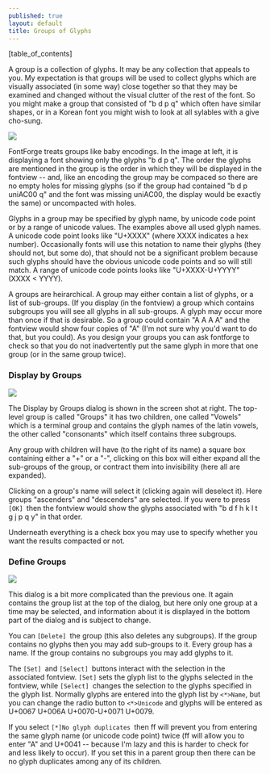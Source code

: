 ```yaml
---
published: true
layout: default
title: Groups of Glyphs
---
```


[table_of_contents]


A group is a collection of glyphs. It may be any collection that appeals
to you. My expectation is that groups will be used to collect glyphs
which are visually associated (in some way) close together so that they
may be examined and changed without the visual clutter of the rest of
the font. So you might make a group that consisted of "b d p q" which
often have similar shapes, or in a Korean font you might wish to look at
all sylables with a give cho-sung.

![](/assets/img/dialogs2-fontview-grouped.png)

FontForge treats groups like baby encodings. In
the image at left, it is displaying a font showing only the glyphs "b d
p q". The order the glyphs are mentioned in the group is the order in
which they will be displayed in the fontview -- and, like an encoding
the group may be compaced so there are no empty holes for missing glyphs
(so if the group had contained "b d p uniAC00 q" and the font was
missing uniAC00, the display would be exactly the same) or uncompacted
with holes.

Glyphs in a group may be specified by glyph name, by unicode code point
or by a range of unicode values. The examples above all used glyph
names. A unicode code point looks like "U+XXXX" (where XXXX indicates a
hex number). Occasionally fonts will use this notation to name their
glyphs (they should not, but some do), that should not be a significant
problem because such glyphs should have the obvious unicode code points
and so will still match. A range of unicode code points looks like
"U+XXXX-U+YYYY" (XXXX \< YYYY).

A groups are heirarchical. A group may either contain a list of glyphs,
or a list of sub-groups. (If you display (in the fontview) a group which
contains subgroups you will see all glyphs in all sub-groups. A glyph
may occur more than once if that is desirable. So a group could contain
"A A A A" and the fontview would show four copies of "A" (I'm not sure
why you'd want to do that, but you could). As you design your groups you
can ask fontforge to check so that you do not inadvertently put the same
glyph in more that one group (or in the same group twice).


### Display by Groups

![](/assets/img/dialogs2-displaygroups.png)

The Display by Groups dialog is shown in the screen shot at right. The
top-level group is called "Groups" it has two children, one called
"Vowels" which is a terminal group and contains the glyph names of the
latin vowels, the other called "consonants" which itself contains three
subgroups.

Any group with children will have (to the right of its name) a square
box containing either a "+" or a "-", clicking on this box will either
expand all the sub-groups of the group, or contract them into
invisibility (here all are expanded).

Clicking on a group's name will select it (clicking again will deselect
it). Here groups "ascenders" and "descenders" are selected. If you were
to press `[OK] `then the fontview would show the glyphs associated with
"b d f h k l t g j p q y" in that order.

Underneath everything is a check box you may use to specify whether you
want the results compacted or not.


### Define Groups

![](/assets/img/dialogs2-definegroups.png)

This dialog is a bit more complicated than the previous one. It again
contains the group list at the top of the dialog, but here only one
group at a time may be selected, and information about it is displayed
in the bottom part of the dialog and is subject to change.

You can `[Delete] `the group (this also deletes any subgroups). If the
group contains no glyphs then you may add sub-groups to it. Every group
has a name. If the group contains no subgroups you may add glyphs to it.

The `[Set] `and `[Select] `buttons interact with the selection in the
associated fontview. `[Set]` sets the glyph list to the glyphs selected
in the fontview, while `[Select] `changes the selection to the glyphs
specified in the glyph list. Normally glyphs are entered into the glyph
list by `<*>Name`, but you can change the radio button to `<*>Unicode`
and glyphs will be entered as U+0067 U+006A U+0070-U+0071 U+0079.

If you select `[*]No glyph duplicates `then ff will prevent you from
entering the same glyph name (or unicode code point) twice (ff will
allow you to enter "A" and U+0041 -- because I'm lazy and this is harder
to check for and less likely to occur). If you set this in a parent
group then there can be no glyph duplicates among any of its children.

